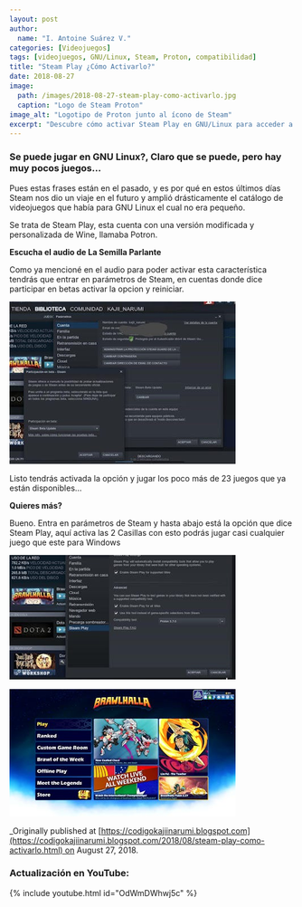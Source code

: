 ```yaml
---
layout: post
author:
  name: "I. Antoine Suárez V."
categories: [Videojuegos]
tags: [videojuegos, GNU/Linux, Steam, Proton, compatibilidad]
title: "Steam Play ¿Cómo Activarlo?"
date: 2018-08-27
image:
  path: /images/2018-08-27-steam-play-como-activarlo.jpg
  caption: "Logo de Steam Proton"
image_alt: "Logotipo de Proton junto al ícono de Steam"
excerpt: "Descubre cómo activar Steam Play en GNU/Linux para acceder a una amplia gama de videojuegos de Windows gracias a Proton, la capa de compatibilidad integrada por Valve."
---
```


### Se puede jugar en GNU Linux?, Claro que se puede, pero hay muy pocos juegos…

Pues estas frases están en el pasado, y es por qué en estos últimos días Steam nos dio un viaje en el futuro y amplió drásticamente el catálogo de videojuegos que había para GNU Linux el cual no era pequeño.

Se trata de Steam Play, esta cuenta con una versión modificada y personalizada de Wine, llamaba Potron.

**Escucha el audio de La Semilla Parlante**

Como ya mencioné en el audio para poder activar esta característica tendrás que entrar en parámetros de Steam, en cuentas donde dice participar en betas activar la opcion y reiniciar.

![](/images/2018-08-27-steam-play-como-activarlo1.jpg)

Listo tendrás activada la opción y jugar los poco más de 23 juegos que ya están disponibles…  

**Quieres más?**

Bueno. Entra en parámetros de Steam y hasta abajo está la opción que dice Steam Play, aquí activa las 2 Casillas con esto podrás jugar casi cualquier juego que este para Windows

![](/images/2018-08-27-steam-play-como-activarlo2.jpg)

![](/images/2018-08-27-steam-play-como-activarlo3.jpg)

_Originally published at [https://codigokajiinarumi.blogspot.com](https://codigokajiinarumi.blogspot.com/2018/08/steam-play-como-activarlo.html) on August 27, 2018.  
  
### Actualización en YouTube:

{% include youtube.html id="OdWmDWhwj5c" %}
